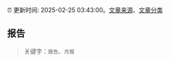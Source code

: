 :alarm_clock: 更新时间: 2025-02-25 03:43:00。[文章来源](/README.md)、[文章分类](/TAGS.md)

## 报告


> 关键字：`报告`、`月报`



